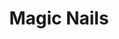 ---
title: "Magic Nails"
url: /albuquerque/magic-nails-golf-course-road-northwest/
shop: Kosmetik
---
